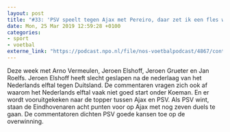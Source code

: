 ```yaml
---
layout: post
title: "#33: 'PSV speelt tegen Ajax met Pereiro, daar zet ik een fles wijn op'"
date: Mon, 25 Mar 2019 12:59:28 +0100
categories: 
- sport 
- voetbal 
externe_link: "https://podcast.npo.nl/file/nos-voetbalpodcast/4867/content.omroep.nl/portal/podcast/nporadio1/nos-voetbalpodcast/2019/03/nporadio1_nos-voetbalpodcast_20190325_nos-voetbalpodcast-33-oranje-had-bij-2-2-de-deur-dicht-moeten-gooien_IU6FJK.mp3"
---
```


Deze week met Arno Vermeulen, Jeroen Elshoff, Jeroen Grueter en Jan Roelfs. Jeroen Elshoff heeft slecht geslapen na de nederlaag van het Nederlands elftal tegen Duitsland. De commentaren vragen zich ook af waarom het Nederlands elftal vaak niet goed start onder Koeman. En er wordt vooruitgekeken naar de topper tussen Ajax en PSV. Als PSV wint, staan de Eindhovenaren acht punten voor op Ajax met nog zeven duels te gaan. De commentatoren dichten PSV goede kansen toe op de overwinning.
